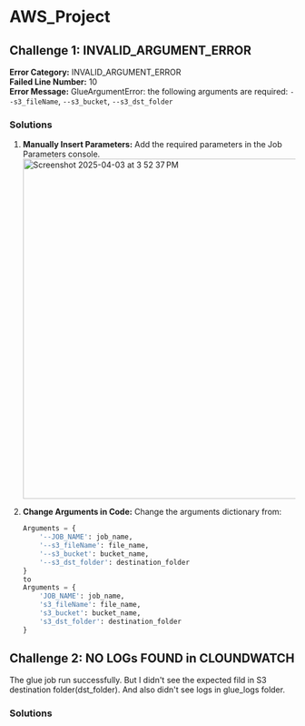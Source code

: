 # AWS_Project

## Challenge 1: INVALID_ARGUMENT_ERROR

**Error Category:** INVALID_ARGUMENT_ERROR  
**Failed Line Number:** 10  
**Error Message:** GlueArgumentError: the following arguments are required: `--s3_fileName`, `--s3_bucket`, `--s3_dst_folder`

### Solutions
1. **Manually Insert Parameters:**
   Add the required parameters in the Job Parameters console.
   <img width="598" alt="Screenshot 2025-04-03 at 3 52 37 PM" src="https://github.com/user-attachments/assets/de5a7dd3-394b-4fae-876c-6040efb8d842" />

   
3. **Change Arguments in Code:**
   Change the arguments dictionary from:
   ```python
   Arguments = {
       '--JOB_NAME': job_name,
       '--s3_fileName': file_name,
       '--s3_bucket': bucket_name,
       '--s3_dst_folder': destination_folder
   }
   to
   Arguments = {
       'JOB_NAME': job_name,
       's3_fileName': file_name,
       's3_bucket': bucket_name,
       's3_dst_folder': destination_folder
   }

## Challenge 2: NO LOGs FOUND in CLOUNDWATCH
The glue job run successfully. But I didn't see the expected fild in S3 destination folder(dst_folder). And also didn't see logs in glue_logs folder.

### Solutions

